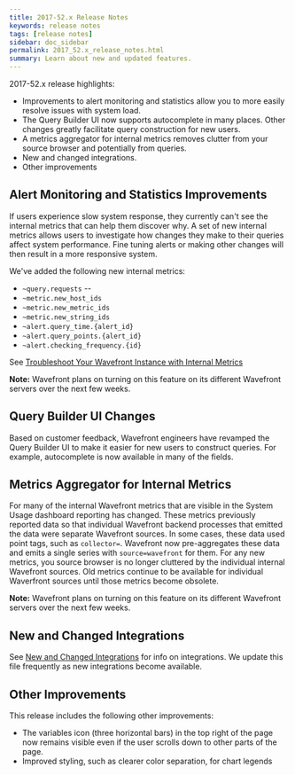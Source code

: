 ```yaml
---
title: 2017-52.x Release Notes
keywords: release notes
tags: [release notes]
sidebar: doc_sidebar
permalink: 2017_52.x_release_notes.html
summary: Learn about new and updated features.
---
```


2017-52.x release highlights:
- Improvements to alert monitoring and statistics allow you to more easily resolve issues with system load.
- The Query Builder UI now supports autocomplete in many places. Other changes greatly facilitate query construction for new users.
- A metrics aggregator for internal metrics removes clutter from your source browser and potentially from queries.
- New and changed integrations.
- Other improvements

## Alert Monitoring and Statistics Improvements

If users experience slow system response, they currently can't see the internal metrics that can help them discover why. A set of new internal metrics allows users to investigate how changes they make to their queries affect system performance. Fine tuning alerts or making other changes will then result in a more responsive system.

We've added the following new internal metrics:
* `~query.requests` --
* `~metric.new_host_ids`
* `~metric.new_metric_ids`
* `~metric.new_string_ids`
* `~alert.query_time.{alert_id}`
* `~alert.query_points.{alert_id}`
* `~alert.checking_frequency.{id}`

See [Troubleshoot Your Wavefront Instance with Internal Metrics](wavefront_monitoring.html#using-internal-metrics-to-optimize-performance)

**Note:** Wavefront plans on turning on this feature on its different Wavefront servers over the next few weeks.

## Query Builder UI Changes

Based on customer feedback, Wavefront engineers have revamped the Query Builder UI to make it easier for new users to construct queries. For example, autocomplete is now available in many of the fields.

## Metrics Aggregator for Internal Metrics

For many of the internal Wavefront metrics that are visible in the System Usage dashboard reporting has changed. These metrics previously reported data so that individual Wavefront backend processes that emitted the data were separate Wavefront sources. In some cases, these data used point tags, such as `collector=`.
Wavefront now pre-aggregates these data and emits a single series with `source=wavefront` for them. For any new metrics, you source browser is no longer cluttered by the individual internal Wavefront sources. Old metrics continue to be available for individual Waverfront sources until those metrics become obsolete.

**Note:** Wavefront plans on turning on this feature on its different Wavefront servers over the next few weeks.

## New and Changed Integrations

See [New and Changed Integrations](integrations_new_changed.html) for info on integrations. We update this file frequently as new integrations become available.

## Other Improvements
This release includes the following other improvements:
* The variables icon (three horizontal bars) in the top right of the page now remains visible even if the user scrolls down to other parts of the page.
* Improved styling, such as clearer color separation, for chart legends
